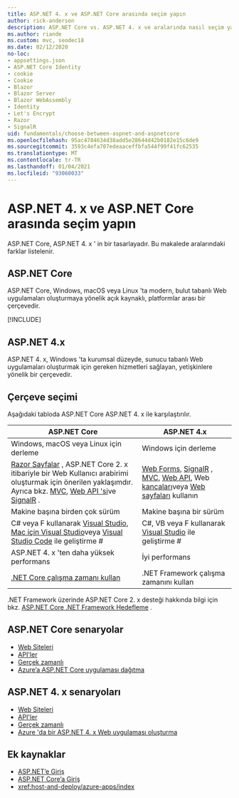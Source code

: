 ```yaml
---
title: ASP.NET 4. x ve ASP.NET Core arasında seçim yapın
author: rick-anderson
description: ASP.NET Core vs. ASP.NET 4. x ve aralarında nasıl seçim yapılacağını açıklar.
ms.author: riande
ms.custom: mvc, seodec18
ms.date: 02/12/2020
no-loc:
- appsettings.json
- ASP.NET Core Identity
- cookie
- Cookie
- Blazor
- Blazor Server
- Blazor WebAssembly
- Identity
- Let's Encrypt
- Razor
- SignalR
uid: fundamentals/choose-between-aspnet-and-aspnetcore
ms.openlocfilehash: 95ac4784634d38add5e28644d42b0182e15c6de9
ms.sourcegitcommit: 3593c4efa707edeaaceffbfa544f99f41fc62535
ms.translationtype: MT
ms.contentlocale: tr-TR
ms.lasthandoff: 01/04/2021
ms.locfileid: "93060033"
---
```

# <a name="choose-between-aspnet-4x-and-aspnet-core"></a>ASP.NET 4. x ve ASP.NET Core arasında seçim yapın

ASP.NET Core, ASP.NET 4. x ' in bir tasarlayadır. Bu makalede aralarındaki farklar listelenir.

## <a name="aspnet-core"></a>ASP.NET Core

ASP.NET Core, Windows, macOS veya Linux 'ta modern, bulut tabanlı Web uygulamaları oluşturmaya yönelik açık kaynaklı, platformlar arası bir çerçevedir.

[!INCLUDE[](~/includes/benefits.md)]

## <a name="aspnet-4x"></a>ASP.NET 4.x

ASP.NET 4. x, Windows 'ta kurumsal düzeyde, sunucu tabanlı Web uygulamaları oluşturmak için gereken hizmetleri sağlayan, yetişkinlere yönelik bir çerçevedir.

## <a name="framework-selection"></a>Çerçeve seçimi

Aşağıdaki tabloda ASP.NET Core ASP.NET 4. x ile karşılaştırılır.

| ASP.NET Core | ASP.NET 4.x |
|---|---|
|Windows, macOS veya Linux için derleme|Windows için derleme|
|[ Razor Sayfalar](xref:razor-pages/index) , ASP.NET Core 2. x itibariyle bir Web Kullanıcı arabirimi oluşturmak için önerilen yaklaşımdır. Ayrıca bkz. [MVC](xref:mvc/overview), [Web API 'si](xref:tutorials/first-web-api)ve [SignalR](xref:signalr/introduction) .|[Web Forms](/aspnet/web-forms), [SignalR](/aspnet/signalr) , [MVC](/aspnet/mvc), [Web API](/aspnet/web-api/), Web [kancaları](/aspnet/webhooks/)veya [Web sayfaları](/aspnet/web-pages) kullanın|
|Makine başına birden çok sürüm|Makine başına bir sürüm|
|C# veya F kullanarak [Visual Studio](https://visualstudio.microsoft.com/vs/), [Mac için Visual Studio](https://visualstudio.microsoft.com/vs/mac/)veya [Visual Studio Code](https://code.visualstudio.com/) ile geliştirme #|C#, VB veya F kullanarak [Visual Studio](https://visualstudio.microsoft.com/vs/) ile geliştirme #|
|ASP.NET 4. x 'ten daha yüksek performans|İyi performans|
|[.NET Core çalışma zamanı kullan](/dotnet/standard/choosing-core-framework-server)|.NET Framework çalışma zamanını kullan|

.NET Framework üzerinde ASP.NET Core 2. x desteği hakkında bilgi için bkz. [ASP.NET Core .NET Framework Hedefleme](xref:index#target-framework) .

## <a name="aspnet-core-scenarios"></a>ASP.NET Core senaryolar

* [Web Siteleri](xref:tutorials/first-mvc-app/index)
* [API'ler](xref:tutorials/first-web-api)
* [Gerçek zamanlı](xref:signalr/introduction)
* [Azure’a ASP.NET Core uygulaması dağıtma](/azure/app-service/app-service-web-get-started-dotnet)

## <a name="aspnet-4x-scenarios"></a>ASP.NET 4. x senaryoları

* [Web Siteleri](/aspnet/mvc)
* [API'ler](/aspnet/web-api)
* [Gerçek zamanlı](/aspnet/signalr)
* [Azure 'da bir ASP.NET 4. x Web uygulaması oluşturma](/azure/app-service/app-service-web-get-started-dotnet-framework)

## <a name="additional-resources"></a>Ek kaynaklar

* [ASP.NET’e Giriş](/aspnet/overview)
* [ASP.NET Core’a Giriş](xref:index)
* <xref:host-and-deploy/azure-apps/index>
